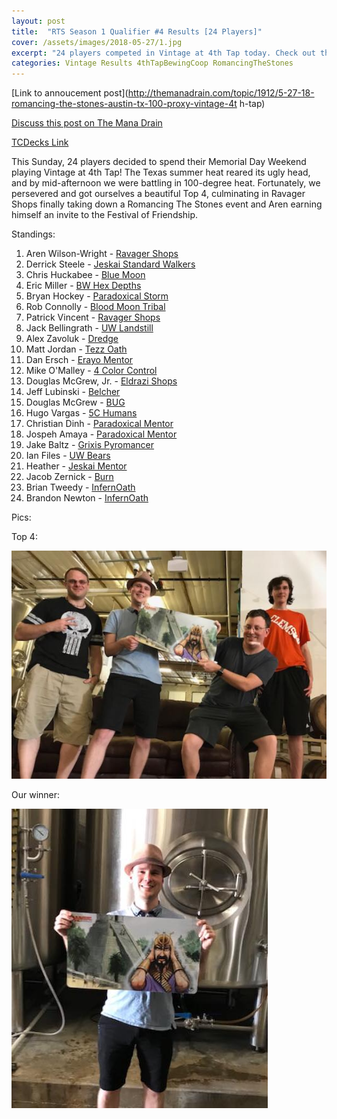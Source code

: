```yaml
---
layout: post
title:  "RTS Season 1 Qualifier #4 Results [24 Players]"
cover: /assets/images/2018-05-27/1.jpg
excerpt: "24 players competed in Vintage at 4th Tap today. Check out the results!"
categories: Vintage Results 4thTapBewingCoop RomancingTheStones
---
```


[Link to annoucement
post](http://themanadrain.com/topic/1912/5-27-18-romancing-the-stones-austin-tx-100-proxy-vintage-4t
h-tap)

[Discuss this post on The Mana
Drain](http://themanadrain.com/topic/1952/27-may-2018-romancing-the-stones-4-24-players-in-austin-tx)

[TCDecks Link](http://tcdecks.net/deck.php?id=27634)

This Sunday, 24 players decided to spend their Memorial Day Weekend playing Vintage at 4th Tap! The
Texas summer heat reared its ugly head, and by mid-afternoon we were battling in 100-degree heat.
Fortunately, we persevered and got ourselves a beautiful Top 4, culminating in Ravager Shops
finally taking down a Romancing The Stones event and Aren earning himself an invite to the Festival
of Friendship.

Standings:

1. Aren Wilson-Wright - [Ravager Shops](/assets/images/2018-05-27/deck-1.jpg)
2. Derrick Steele - [Jeskai Standard Walkers](/assets/images/2018-05-27/deck-2.jpg)
3. Chris Huckabee - [Blue Moon](/assets/images/2018-05-27/deck-3.jpg)
4. Eric Miller - [BW Hex Depths](/assets/images/2018-05-27/deck-4.jpg)
5. Bryan Hockey - [Paradoxical Storm](/assets/images/2018-05-27/deck-5.jpg)
6. Rob Connolly - [Blood Moon Tribal](/assets/images/2018-05-27/deck-6.jpg)
7. Patrick Vincent - [Ravager Shops](/assets/images/2018-05-27/deck-7.jpg)
8. Jack Bellingrath - [UW Landstill](/assets/images/2018-05-27/deck-8.jpg)
9. Alex Zavoluk - [Dredge](/assets/images/2018-05-27/deck-9.jpg)
10. Matt Jordan - [Tezz Oath](/assets/images/2018-05-27/deck-10.jpg)
11. Dan Ersch - [Erayo Mentor](/assets/images/2018-05-27/deck-11.jpg)
12. Mike O'Malley - [4 Color Control](/assets/images/2018-05-27/deck-12.jpg)
13. Douglas McGrew, Jr. - [Eldrazi Shops](/assets/images/2018-05-27/deck-13.jpg)
14. Jeff Lubinski - [Belcher](/assets/images/2018-05-27/deck-14.jpg)
15. Douglas McGrew - [BUG](/assets/images/2018-05-27/deck-15.jpg)
16. Hugo Vargas - [5C Humans](/assets/images/2018-05-27/deck-16.jpg)
17. Christian Dinh - [Paradoxical Mentor](/assets/images/2018-05-27/deck-17.jpg)
18. Jospeh Amaya - [Paradoxical Mentor](/assets/images/2018-05-27/deck-18.jpg)
19. Jake Baltz - [Grixis Pyromancer](/assets/images/2018-05-27/deck-19.jpg)
20. Ian Files - [UW Bears](/assets/images/2018-05-27/deck-20.jpg)
21. Heather - [Jeskai Mentor](/assets/images/2018-05-27/deck-21.jpg)
22. Jacob Zernick - [Burn](/assets/images/2018-05-27/deck-22.jpg)
23. Brian Tweedy - [InfernOath](/assets/images/2018-05-27/deck-23.jpg)
24. Brandon Newton - [InfernOath](/assets/images/2018-05-27/deck-24.jpg)

Pics:

Top 4:

![](/assets/images/2018-05-27/1.jpg)

Our winner:

![](/assets/images/2018-05-27/2.jpg)
